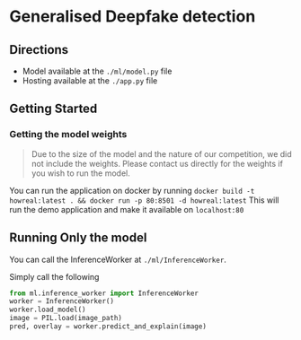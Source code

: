 # Generalised Deepfake detection

## Directions
- Model available at the `./ml/model.py` file
- Hosting available at the `./app.py` file
  
## Getting Started
### Getting the model weights
> Due to the size of the model and the nature of our competition, we did not include the weights. Please contact us directly for the weights if you wish to run the model.

You can run the application on docker by running `docker build -t howreal:latest . && docker run -p 80:8501 -d howreal:latest`
This will run the demo application and make it available on `localhost:80`

## Running Only the model
You can call the InferenceWorker at `./ml/InferenceWorker`. 

Simply call the following

```py
from ml.inference_worker import InferenceWorker
worker = InferenceWorker()
worker.load_model()
image = PIL.load(image_path)
pred, overlay = worker.predict_and_explain(image)
```
